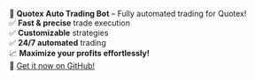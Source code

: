 🚀 **Quotex Auto Trading Bot** – Fully automated trading for Quotex!  
✅ **Fast & precise** trade execution  
✅ **Customizable** strategies  
✅ **24/7 automated** trading  
📈 **Maximize your profits effortlessly!**  
🔗 [Get it now on GitHub!](#)
